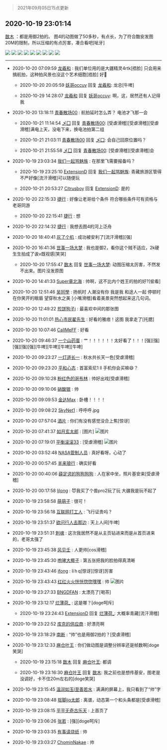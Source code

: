 > 2021年09月05日15点更新
<link rel="stylesheet" href="https://cdn.jsdelivr.net/gh/taotie6/sampleJSON@main/css/photo_show.css">


 ## 2020-10-19 23:01:14 

 [㪚木](https://www.coolapk.com/feed/22340874?shareKey=ZDgyNTU2N2M1YTAwNjEzMTc1N2M~) ：都是用御2拍的。
图4的动图做了50多秒，有点长，为了符合酷安发图20M的限制，所以压缩的有点厉害，凑合看吧[呲牙] 

<div class="album">
<img class="img-item" src="https://image.coolapk.com/feed/2020/1019/23/1081091_ccf730ff_9663_2927@1920x918.jpeg" />
<img class="img-item" src="https://image.coolapk.com/feed/2020/1019/23/1081091_b1736e76_9663_2929@1920x884.jpeg" />
<img class="img-item" src="https://image.coolapk.com/feed/2020/1019/23/1081091_2f561363_9663_2931@1920x918.jpeg" />
<img class="img-item" src="https://image.coolapk.com/feed/2020/1019/23/1081091_f020161b_9663_2933@384x216.gif" />
<img class="img-item" src="https://image.coolapk.com/feed/2018/1204/15/1081091_1543907724_0224@210x222.png" />
<img class="img-item" src="https://image.coolapk.com/feed/2020/1019/23/1081091_1f74088f_9663_2934@640x360.gif" />
<img class="img-item" src="https://image.coolapk.com/feed/2020/1019/23/1081091_e8575fcf_9663_2936@1920x918.jpeg" />
<img class="img-item" src="https://image.coolapk.com/feed/2020/1019/23/1081091_4848cd1d_9663_2938@1920x918.jpeg" />
<img class="img-item" src="https://image.coolapk.com/feed/2020/1019/23/1081091_fbcc126a_9663_294@1920x918.jpeg" />
</div>

 ------- 

- 2020-10-20 07:09:59 [龙羲和](uid=711997) : 我们单位用的是大疆精灵4rtk[捂脸]
只会用来搞航拍，这种拍风景也没这个艺术细胞[捂脸]
好🍋 

    - 2020-10-20 20:05:59 [妖哥occuy](uid=1388591) 回复 [龙羲和](uid=711997): 龙总[牛啤] 

    - 2020-10-29 14:28:07 [龙羲和](uid=711997) 回复 [妖哥occuy](uid=1388591): 啊，这，居然还有人记得我 

- 2020-10-20 13:18:11 [青春散场00](uid=1526167) : 航拍延时怎么弄？
电池才飞那一会 

    - 2020-10-21 11:14:54 [乄囗](uid=759206) 回复 [青春散场00](uid=1526167): [受虐滑稽][受虐滑稽][受虐滑稽]满电上天，没电下来，换电池拍第二组 

    - 2020-10-21 21:03:11 [青春散场00](uid=1526167) 回复 [乄囗](uid=759206): 会自己回原位置吗？ 

    - 2020-10-21 21:55:58 [乄囗](uid=759206) 回复 [青春散场00](uid=1526167): [受虐滑稽][受虐滑稽]会 

- 2020-10-19 23:03:34 [我们一起骂魅族](uid=1068612) : 在那里飞需要报备吗？ 

    - 2020-10-19 23:25:10 [ExtensionD](uid=1353715) 回复 [我们一起骂魅族](uid=1068612): 青藏旅游区管得不严好像[流汗滑稽]可以随便玩 

    - 2020-10-21 20:53:27 [Citrusboy](uid=669249) 回复 [ExtensionD](uid=1353715): 是的 

- 2020-10-20 22:15:33 [捷行](uid=1629443) : 好像让老哥给个条件 符合哪些条件可有资格与老哥同游 

    - 2020-10-20 22:15:41 [捷行](uid=1629443) : 想 

- 2020-10-20 22:14:32 [捷行](uid=1629443) : 我想去图4的河上泛舟 

- 2020-10-20 18:40:41 [灰了个机](uid=912258) : 成功被安利了[流汗滑稽][强] 

- 2020-10-20 16:41:36 [世事一场大梦](uid=766821) : 我也是御2，看你这个贼不适应，2k硬生生拍成了诶v既视感[笑哭] 

    - 2020-10-20 17:55:47 [㪚木](uid=1081091) 回复 [世事一场大梦](uid=766821): 动图压缩太厉害，不然发不出来。图片没发原图 

- 2020-10-20 14:41:33 [Super章北海](uid=1883975) : 帅啊，这不比内个姓王的拍的好?[偷看] 

- 2020-10-20 12:51:46 [吴同學](uid=1320218) : 扬帆时 人潮没有你 我是我 和途人一起
停顿时 在你笑开的眼眉 望穿秋水之美
[小嘴滑稽]看着美景突然想起来这几句词。 

- 2020-10-20 12:49:22 [煎饼狗子i](uid=740717) : 最喜欢中间的那张图 

- 2020-10-20 11:01:01 [热心市民翟先生](uid=4109586) : 好看的雅痞！这图  我拿走了[托腮] 

- 2020-10-20 10:07:46 [CallMeFF](uid=2320969) : 好看 

- 2020-10-20 09:46:37 [一个山药蛋](uid=3881943) : 艹！！！！！！太好看了！！！[强][强][强][强][强][牛啤][牛啤][牛啤][牛啤] 

- 2020-10-20 09:23:27 [一灯道长一](uid=2901910) : 秋水共长天一色[受虐滑稽] 

- 2020-10-20 09:23:20 [平和心态](uid=2661636) : 首富索尼1 ll 手机你会买嘛😄？ 

- 2020-10-20 09:10:28 [粉红色的哥布林](uid=1128985) : 帅好出戏[受虐滑稽] 

- 2020-10-20 09:10:06 [硝酸银](uid=1159230) : 帅 

- 2020-10-20 09:09:53 [金达Max](uid=1393256) : 卧槽！！！！ 

- 2020-10-20 09:08:22 [SkyNet1](uid=959108) : 呼呼呼.jpg 

- 2020-10-20 07:57:04 [酒片](uid=1649311) : 你们有没有感觉没合上焦[惊讶] 

- 2020-10-20 07:41:37 [如月玄太郎](uid=2457062) : [图片] ![图片](https://image.coolapk.com/feed/2020/0119/06/1014158_1a35997e_7230_5874@210x222.png)

- 2020-10-20 07:19:01 [平衡滚滚33](uid=2603005) : [受虐滑稽] ![图片](https://image.coolapk.com/feed/2020/1020/07/2603005_f1ae544b_9540_7428@736x491.jpeg)

- 2020-10-20 03:52:48 [NASA管制人员](uid=2379102) : 真好看呀，心动了 

- 2020-10-20 00:57:45 [羊来狼行](uid=3261088) : 确实好看 

- 2020-10-20 00:40:06 [薛定谔的狗狗狗狗](uid=2327954) : 人在家中坐，照片基安来[受虐滑稽] 

- 2020-10-20 00:17:58 [ljlong](uid=148495) : 😈我买了个兽pro2玩了玩 大疆我是玩不起了 

- 2020-10-19 23:58:58 [萌萌子](uid=4077723) : 很可！ 

- 2020-10-19 23:56:18 [互联网打工人](uid=2498682) : 飞行证贵吗？ 

- 2020-10-19 23:51:37 [欲问行人去那边](uid=826969) : 天上人间[牛啤] 

- 2020-10-19 23:51:31 [刺魂](uid=1662383) : 这次我居然不是从主页钻进来而是从首页进来的，老哥太强了 

- 2020-10-19 23:45:38 [风见壬](uid=1512297) : 人更帅[cos滑稽] 

- 2020-10-19 23:45:30 [咆哮大椰子](uid=1161541) : 第五张把我的脸拍得真清晰 

- 2020-10-19 23:43:46 [ifong](uid=2630569) : li h q[惊讶][惊讶]厉害 

- 2020-10-19 23:43:43 [红红火火恍恍惚惚嘿嘿](uid=3500659) : 帅 ![图片](https://image.coolapk.com/feed/2020/1019/23/3500659_31034dfe_2218_7243@1080x2160.jpeg)

- 2020-10-19 23:27:33 [BNGDFAN](uid=1055147) : 太漂亮了[喝茶] 

- 2020-10-19 23:12:17 [烂薄荷_](uid=2149170) : 这是哪？[doge呵斥] 

    - 2020-10-19 23:24:43 [ExtensionD](uid=1353715) 回复 [烂薄荷_](uid=2149170): 大概率青藏[流汗滑稽] 

- 2020-10-19 23:22:52 [库克的供应商](uid=1308155) : 好漂亮啊 

- 2020-10-19 23:18:29 [南断](uid=1225983) : “帅”也是用御2拍的？[受虐滑稽] 

- 2020-10-19 23:12:33 [麻仓叶王](uid=737356) : 你们做动图是调整分辨率还是帧数啊[doge笑哭] 

    - 2020-10-19 23:15:18 [㪚木](uid=1081091) 回复 [麻仓叶王](uid=737356): 都调 

    - 2020-10-19 23:16:30 [麻仓叶王](uid=737356) 回复 [㪚木](uid=1081091): 我之前也是想传基安，图老是没调好，卡不住20m左右的[doge笑哭] 

- 2020-10-19 23:15:45 [温润如玉l至善若水](uid=1713789) : 满满的屏幕上，我只看到了“帅”字 

- 2020-10-19 23:08:48 [抠脚jio太郎](uid=3743725) : 离谱，动态第一个和头条都是[受虐滑稽] 

- 2020-10-19 23:08:15 [平平无奇古乐天](uid=3894962) : 上首页了 

- 2020-10-19 23:06:26 [张若](uid=996034) : [强][doge呵斥] 

- 2020-10-19 23:03:35 [有事请烧纸](uid=1802946) : 帅 

- 2020-10-19 23:03:27 [ChominNakae](uid=1119358) : 帅 

